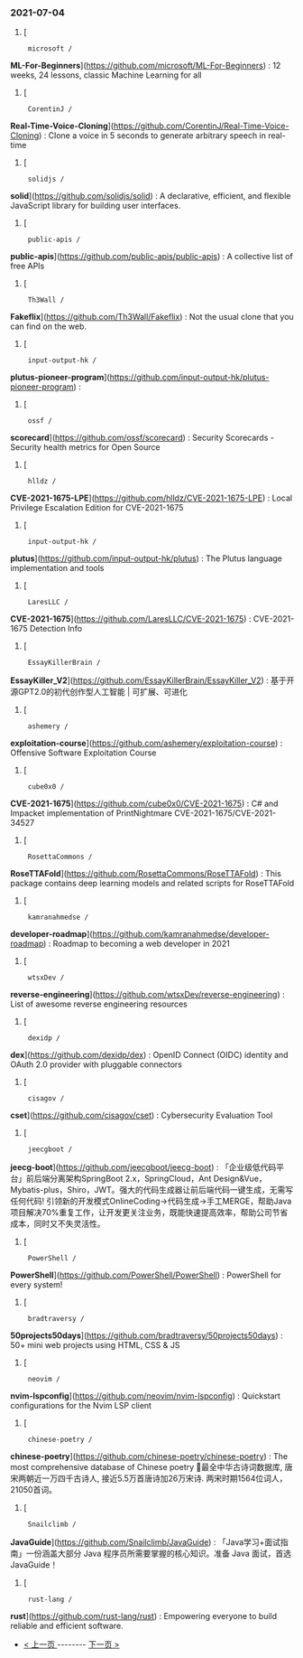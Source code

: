 ### 2021-07-04 
1. [
    

        microsoft /
**ML-For-Beginners**](https://github.com/microsoft/ML-For-Beginners) : 12 weeks, 24 lessons, classic Machine Learning for all
1. [
    

        CorentinJ /
**Real-Time-Voice-Cloning**](https://github.com/CorentinJ/Real-Time-Voice-Cloning) : Clone a voice in 5 seconds to generate arbitrary speech in real-time
1. [
    

        solidjs /
**solid**](https://github.com/solidjs/solid) : A declarative, efficient, and flexible JavaScript library for building user interfaces.
1. [
    

        public-apis /
**public-apis**](https://github.com/public-apis/public-apis) : A collective list of free APIs
1. [
    

        Th3Wall /
**Fakeflix**](https://github.com/Th3Wall/Fakeflix) : Not the usual clone that you can find on the web.
1. [
    

        input-output-hk /
**plutus-pioneer-program**](https://github.com/input-output-hk/plutus-pioneer-program) : 
1. [
    

        ossf /
**scorecard**](https://github.com/ossf/scorecard) : Security Scorecards - Security health metrics for Open Source
1. [
    

        hlldz /
**CVE-2021-1675-LPE**](https://github.com/hlldz/CVE-2021-1675-LPE) : Local Privilege Escalation Edition for CVE-2021-1675
1. [
    

        input-output-hk /
**plutus**](https://github.com/input-output-hk/plutus) : The Plutus language implementation and tools
1. [
    

        LaresLLC /
**CVE-2021-1675**](https://github.com/LaresLLC/CVE-2021-1675) : CVE-2021-1675 Detection Info
1. [
    

        EssayKillerBrain /
**EssayKiller_V2**](https://github.com/EssayKillerBrain/EssayKiller_V2) : 基于开源GPT2.0的初代创作型人工智能 | 可扩展、可进化
1. [
    

        ashemery /
**exploitation-course**](https://github.com/ashemery/exploitation-course) : Offensive Software Exploitation Course
1. [
    

        cube0x0 /
**CVE-2021-1675**](https://github.com/cube0x0/CVE-2021-1675) : C# and Impacket implementation of PrintNightmare CVE-2021-1675/CVE-2021-34527
1. [
    

        RosettaCommons /
**RoseTTAFold**](https://github.com/RosettaCommons/RoseTTAFold) : This package contains deep learning models and related scripts for RoseTTAFold
1. [
    

        kamranahmedse /
**developer-roadmap**](https://github.com/kamranahmedse/developer-roadmap) : Roadmap to becoming a web developer in 2021
1. [
    

        wtsxDev /
**reverse-engineering**](https://github.com/wtsxDev/reverse-engineering) : List of awesome reverse engineering resources
1. [
    

        dexidp /
**dex**](https://github.com/dexidp/dex) : OpenID Connect (OIDC) identity and OAuth 2.0 provider with pluggable connectors
1. [
    

        cisagov /
**cset**](https://github.com/cisagov/cset) : Cybersecurity Evaluation Tool
1. [
    

        jeecgboot /
**jeecg-boot**](https://github.com/jeecgboot/jeecg-boot) : 「企业级低代码平台」前后端分离架构SpringBoot 2.x，SpringCloud，Ant Design&Vue，Mybatis-plus，Shiro，JWT。强大的代码生成器让前后端代码一键生成，无需写任何代码! 引领新的开发模式OnlineCoding->代码生成->手工MERGE，帮助Java项目解决70%重复工作，让开发更关注业务，既能快速提高效率，帮助公司节省成本，同时又不失灵活性。
1. [
    

        PowerShell /
**PowerShell**](https://github.com/PowerShell/PowerShell) : PowerShell for every system!
1. [
    

        bradtraversy /
**50projects50days**](https://github.com/bradtraversy/50projects50days) : 50+ mini web projects using HTML, CSS & JS
1. [
    

        neovim /
**nvim-lspconfig**](https://github.com/neovim/nvim-lspconfig) : Quickstart configurations for the Nvim LSP client
1. [
    

        chinese-poetry /
**chinese-poetry**](https://github.com/chinese-poetry/chinese-poetry) : The most comprehensive database of Chinese poetry 🧶最全中华古诗词数据库, 唐宋两朝近一万四千古诗人, 接近5.5万首唐诗加26万宋诗. 两宋时期1564位词人，21050首词。
1. [
    

        Snailclimb /
**JavaGuide**](https://github.com/Snailclimb/JavaGuide) : 「Java学习+面试指南」一份涵盖大部分 Java 程序员所需要掌握的核心知识。准备 Java 面试，首选 JavaGuide！
1. [
    

        rust-lang /
**rust**](https://github.com/rust-lang/rust) : Empowering everyone to build reliable and efficient software. 

- [ < 上一页 ](https://github.com/able8/github-trending-daily-record/blob/master/2021-07-03.md) -------- [ 下一页 > ](https://github.com/able8/github-trending-daily-record/blob/master/2021-07-05.md)